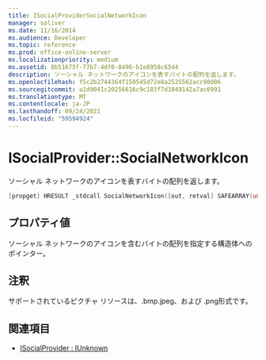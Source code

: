```yaml
---
title: ISocialProviderSocialNetworkIcon
manager: soliver
ms.date: 11/16/2014
ms.audience: Developer
ms.topic: reference
ms.prod: office-online-server
ms.localizationpriority: medium
ms.assetid: 8b51675f-77b7-4df0-8496-b1e8958c6544
description: ソーシャル ネットワークのアイコンを表すバイトの配列を返します。
ms.openlocfilehash: f5c2b2744364f159545d72e8a2525562acc90d06
ms.sourcegitcommit: a1d9041c20256616c9c183f7d1049142a7ac6991
ms.translationtype: MT
ms.contentlocale: ja-JP
ms.lasthandoff: 09/24/2021
ms.locfileid: "59594924"
---
```

# <a name="isocialprovidersocialnetworkicon"></a>ISocialProvider::SocialNetworkIcon

ソーシャル ネットワークのアイコンを表すバイトの配列を返します。 
  
```cpp
[propget] HRESULT _stdcall SocialNetworkIcon([out, retval] SAFEARRAY(unsigned char)* networkIcon);
```

## <a name="property-value"></a>プロパティ値

ソーシャル ネットワークのアイコンを含むバイトの配列を指定する構造体へのポインター。
  
## <a name="remarks"></a>注釈

サポートされているピクチャ リソースは、.bmp.jpeg、および .png形式です。
  
## <a name="see-also"></a>関連項目

- [ISocialProvider : IUnknown](isocialprovideriunknown.md)

